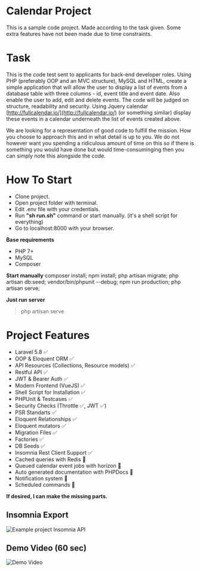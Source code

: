 # Calendar Project
This is a sample code project. Made according to the task given. Some extra features have not been made due to time constraints.

# Task

This is the code test sent to applicants for back-end developer roles. Using PHP (preferably OOP and an MVC structure), MySQL and HTML, create a simple application that will allow the user to display a list of events from a database table with three columns - id, event title and event date. Also enable the user to add, edit and delete events. The code will be judged on structure, readability and security. Using Jquery calendar [http://fullcalendar.io/](http://fullcalendar.io/) (or something similar) display these events in a calendar underneath the list of events created above.

We are looking for a representation of good code to fulfill the mission. How you choose to approach this and in what detail is up to you. We do not however want you spending a ridiculous amount of time on this so if there is something you would have done but would time-consuminging then you can simply note this alongside the code.

# How To Start

- Clone project.
- Open project folder with terminal.
- Edit .env file with your credentials.
- Run **"sh run.sh"** command or start manually. (it's a shell script for everything)
- Go to localhost:8000 with your browser.

**Base requirements**
- PHP 7+
- MySQL
- Composer


**Start manually**
composer install;
npm install;
php artisan migrate;
php artisan db:seed;
vendor/bin/phpunit --debug;
npm run production;
php artisan serve;

**Just run server**
> php artisan serve

# Project Features

- Laravel 5.8 ✅
- OOP & Eloquent ORM ✅
- API Resources (Collections, Resource models) ✅
- Restful API ✅
- JWT & Bearer Auth ✅
- Modern Frontend (VueJS) ✅
- Shell Script for Installation ✅
- PHPUnit & Testcases ✅
- Security Checks (Throttle ✅, JWT ✅)
- PSR Standarts ✅
- Eloquent Relationships ✅
- Eloquent mutators ✅
- Migration Files ✅
- Factories ✅
- DB Seeds ✅
- Insomnia Rest Client Support  ✅
- Cached queries with Redis 🚫
- Queued calendar event jobs with horizon 🚫
- Auto generated documentation with PHPDocs 🚫
- Notification system 🚫
- Scheduled commands 🚫

**If desired, I can make the missing parts.**

## Insomnia Export

![Example project Insomnia API](https://i.hizliresim.com/k9QDJr.png)

## Demo Video (60 sec)
![Demo Video](https://media.giphy.com/media/1eAv85RJxLsaIWNgHd/giphy.gif)
